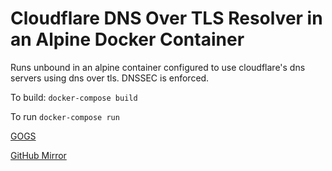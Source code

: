 Cloudflare DNS Over TLS Resolver in an Alpine Docker Container
=======================================================
Runs unbound in an alpine container configured to use cloudflare's dns servers
using dns over tls. DNSSEC is enforced.

To build: `docker-compose build`

To run `docker-compose run`

[GOGS](https://box.rhowell.io/gogs/ryan/docker-cloudflare-dns-tls)

[GitHub Mirror](https://github.com/TheRyanHowell/docker-cloudflare-dns-tls)
